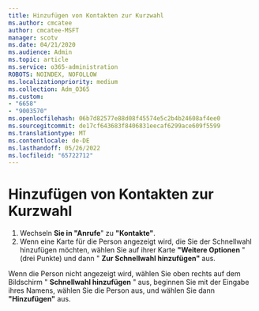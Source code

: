 ```yaml
---
title: Hinzufügen von Kontakten zur Kurzwahl
ms.author: cmcatee
author: cmcatee-MSFT
manager: scotv
ms.date: 04/21/2020
ms.audience: Admin
ms.topic: article
ms.service: o365-administration
ROBOTS: NOINDEX, NOFOLLOW
ms.localizationpriority: medium
ms.collection: Adm_O365
ms.custom:
- "6658"
- "9003570"
ms.openlocfilehash: 06b7d82577e88d08f45574e5c2b4b24608af4ee0
ms.sourcegitcommit: de17cf643683f8406831eecaf6299ace609f5599
ms.translationtype: MT
ms.contentlocale: de-DE
ms.lasthandoff: 05/26/2022
ms.locfileid: "65722712"
---
```

# <a name="add-contacts-to-speed-dial"></a>Hinzufügen von Kontakten zur Kurzwahl

1. Wechseln  **Sie in "Anrufe**" zu  **"Kontakte"**.
2. Wenn eine Karte für die Person angezeigt wird, die Sie der Schnellwahl hinzufügen möchten, wählen Sie auf ihrer Karte  **"Weitere Optionen**  " (drei Punkte) und dann "  **Zur Schnellwahl hinzufügen"** aus.

Wenn die Person nicht angezeigt wird, wählen Sie oben rechts auf dem Bildschirm "  **Schnellwahl hinzufügen**  " aus, beginnen Sie mit der Eingabe ihres Namens, wählen Sie die Person aus, und wählen Sie dann  **"Hinzufügen"** aus.
